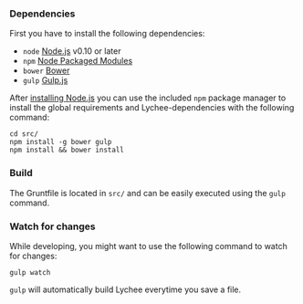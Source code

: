 ### Dependencies

First you have to install the following dependencies:

- `node` [Node.js](http://nodejs.org) v0.10 or later
- `npm` [Node Packaged Modules](https://www.npmjs.org)
- `bower` [Bower](http://bower.io)
- `gulp` [Gulp.js](http://gulpjs.com)

After [installing Node.js](http://nodejs.org) you can use the included `npm` package manager to install the global requirements and Lychee-dependencies with the following command:

	cd src/
	npm install -g bower gulp
	npm install && bower install

### Build

The Gruntfile is located in `src/` and can be easily executed using the `gulp` command.

### Watch for changes

While developing, you might want to use the following command to watch for changes:

	gulp watch

`gulp` will automatically build Lychee everytime you save a file.
